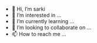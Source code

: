 - 👋 Hi, I’m sarki
- 👀 I’m interested in ...
- 🌱 I’m currently learning ...
- 💞️ I’m looking to collaborate on ...
- 📫 How to reach me ...

<!---
sarki/sarki is a ✨ special ✨ repository because its `README.md` (this file) appears on your GitHub profile.
You can click the Preview link to take a look at your changes.
--->

